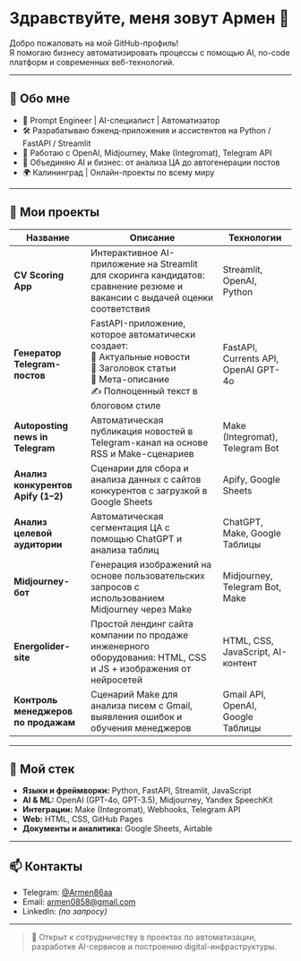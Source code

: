 # Здравствуйте, меня зовут Армен 👋

Добро пожаловать на мой GitHub-профиль!  
Я помогаю бизнесу автоматизировать процессы с помощью AI, no-code платформ и современных веб-технологий.

---

## 🧠 Обо мне

- 🎯 Prompt Engineer | AI-специалист | Автоматизатор
- 🛠 Разрабатываю бэкенд-приложения и ассистентов на Python / FastAPI / Streamlit
- 🤖 Работаю с OpenAI, Midjourney, Make (Integromat), Telegram API
- 🧠 Объединяю AI и бизнес: от анализа ЦА до автогенерации постов
- 🌍 Калининград | Онлайн-проекты по всему миру

---

## 🚀 Мои проекты

| Название | Описание | Технологии |
|---------|----------|------------|
| **CV Scoring App** | Интерактивное AI-приложение на Streamlit для скоринга кандидатов: сравнение резюме и вакансии с выдачей оценки соответствия | Streamlit, OpenAI, Python |
| **Генератор Telegram-постов** | FastAPI-приложение, которое автоматически создает:<br>📰 Актуальные новости<br>🧩 Заголовок статьи<br>📝 Мета-описание<br>✍️ Полноценный текст в блоговом стиле | FastAPI, Currents API, OpenAI GPT-4o |
| **Autoposting news in Telegram** | Автоматическая публикация новостей в Telegram-канал на основе RSS и Make-сценариев | Make (Integromat), Telegram Bot |
| **Анализ конкурентов Apify (1–2)** | Сценарии для сбора и анализа данных с сайтов конкурентов с загрузкой в Google Sheets | Apify, Google Sheets |
| **Анализ целевой аудитории** | Автоматическая сегментация ЦА с помощью ChatGPT и анализа таблиц | ChatGPT, Make, Google Таблицы |
| **Midjourney-бот** | Генерация изображений на основе пользовательских запросов с использованием Midjourney через Make | Midjourney, Telegram Bot, Make |
| **Energolider-site** | Простой лендинг сайта компании по продаже инженерного оборудования: HTML, CSS и JS + изображения от нейросетей | HTML, CSS, JavaScript, AI-контент |
| **Контроль менеджеров по продажам** | Сценарий Make для анализа писем с Gmail, выявления ошибок и обучения менеджеров | Gmail API, OpenAI, Google Таблицы |

---

## 🧰 Мой стек

- **Языки и фреймворки:** Python, FastAPI, Streamlit, JavaScript  
- **AI & ML:** OpenAI (GPT-4o, GPT-3.5), Midjourney, Yandex SpeechKit  
- **Интеграции:** Make (Integromat), Webhooks, Telegram API  
- **Web:** HTML, CSS, GitHub Pages  
- **Документы и аналитика:** Google Sheets, Airtable  

---

## 📫 Контакты

- Telegram: [@Armen86aa](https://t.me/Armen86aa)  
- Email: armen0858@gmail.com  
- LinkedIn: _(по запросу)_

---

> 🤝 Открыт к сотрудничеству в проектах по автоматизации, разработке AI-сервисов и построению digital-инфраструктуры.

